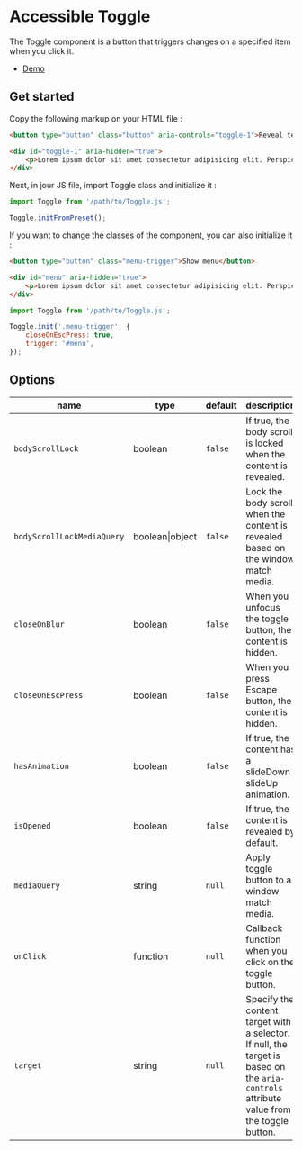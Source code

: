 # Accessible Toggle

The Toggle component is a button that triggers changes on a specified item when you click it.

* [Demo](https://codepen.io/beapi/full/eYRBpQj)

## Get started

Copy the following markup on your HTML file :

```html
<button type="button" class="button" aria-controls="toggle-1">Reveal text</button>

<div id="toggle-1" aria-hidden="true">
    <p>Lorem ipsum dolor sit amet consectetur adipisicing elit. Perspiciatis deserunt veniam perferendis recusandae sunt quasi, dolor laboriosam quibusdam saepe numquam officia, incidunt fugiat amet velit quas doloribus earum nostrum ut?</p>
</div>
```

Next, in jour JS file, import Toggle class and initialize it :
```js
import Toggle from '/path/to/Toggle.js';

Toggle.initFromPreset();
```

If you want to change the classes of the component, you can also initialize it :
```html
<button type="button" class="menu-trigger">Show menu</button>

<div id="menu" aria-hidden="true">
    <p>Lorem ipsum dolor sit amet consectetur adipisicing elit. Perspiciatis deserunt veniam perferendis recusandae sunt quasi, dolor laboriosam quibusdam saepe numquam officia, incidunt fugiat amet velit quas doloribus earum nostrum ut?</p>
</div>
```

```js
import Toggle from '/path/to/Toggle.js';

Toggle.init('.menu-trigger', {
    closeOnEscPress: true,
    trigger: '#menu',
});
```

## Options

| name                       | type            | default | description                                                                                                                             |
|----------------------------|-----------------|---------|-----------------------------------------------------------------------------------------------------------------------------------------|
| `bodyScrollLock`           | boolean         | `false` | If true, the body scroll is locked when the content is revealed.                                                                        |
| `bodyScrollLockMediaQuery` | boolean\|object | `false` | Lock the body scroll when the content is revealed based on the window match media.                                                      |
| `closeOnBlur`              | boolean         | `false` | When you unfocus the toggle button, the content is hidden.                                                                              |
| `closeOnEscPress`          | boolean         | `false` | When you press Escape button, the content is hidden.                                                                                    |
| `hasAnimation`             | boolean         | `false` | If true, the content has a slideDown / slideUp animation.                                                                               |
| `isOpened`                 | boolean         | `false` | If true, the content is revealed by default.                                                                                            |
| `mediaQuery`               | string          | `null`  | Apply toggle button to a window match media.                                                                                            |
| `onClick`                  | function        | `null`  | Callback function when you click on the toggle button.                                                                                  |
| `target`                   | string          | `null`  | Specify the content target with a selector. If null, the target is based on the `aria-controls` attribute value from the toggle button. |